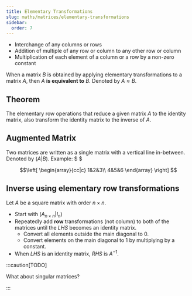 ```yaml
---
title: Elementary Transformations
slug: maths/matrices/elementary-transformations
sidebar:
  order: 7
---
```


- Interchange of any columns or rows
- Addition of multiple of any row or column to any other row or column
- Multiplication of each element of a column or a row by a non-zero constant

When a matrix $B$ is obtained by applying elementary transformations to a matrix
$A$, then $A$ **is equivalent to** $B$. Denoted by $A\approx B$.

## Theorem

The elementary row operations that reduce a given matrix $A$ to the identity
matrix, also transform the identity matrix to the inverse of $A$.

## Augmented Matrix

Two matrices are written as a single matrix with a vertical line in-between.
Denoted by $(A\lvert B)$. Example: $ $

```math
\left[
\begin{array}{cc|c}
  1&2&3\\
  4&5&6
\end{array}
\right]


```

## Inverse using elementary row transformations

Let $A$ be a square matrix with order $n\times n$.

- Start with $(A_{n\times n}|I_n)$
- Repeatedly add **row** transformations (not column) to both of the matrices
  until the $LHS$ becomes an identity matrix.
  - Convert all elements outside the main diagonal to $0$.
  - Convert elements on the main diagonal to $1$ by multiplying by a constant.
- When $LHS$ is an identity matrix, $RHS$ is $A^{-1}$.

:::caution[TODO]

What about singular matrices?

:::
